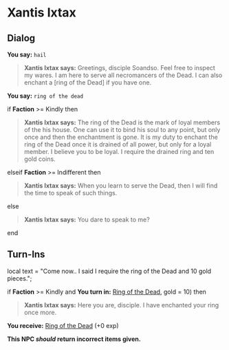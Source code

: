 # Xantis Ixtax
## Dialog

**You say:** `hail`



>**Xantis Ixtax says:** Greetings, disciple Soandso. Feel free to inspect my wares. I am here to serve all necromancers of the Dead. I can also enchant a [ring of the Dead] if you have one.

**You say:** `ring of the dead`



if **Faction** >= Kindly then



>**Xantis Ixtax says:** The ring of the Dead is the mark of loyal members of the his house. One can use it to bind his soul to any point, but only once and then the enchantment is gone. It is my duty to enchant the ring of the Dead once it is drained of all power, but only for a loyal member. I believe you to be loyal. I require the drained ring and ten gold coins.


elseif **Faction** >= Indifferent then



>**Xantis Ixtax says:** When you learn to serve the Dead, then I will find the time to speak of such things.


else



>**Xantis Ixtax says:** You dare to speak to me?

end

## Turn-Ins



local text = "Come now.. I said I require the ring of the Dead and 10 gold pieces.";



if **Faction** >= Kindly and  **You turn in:** [Ring of the Dead](/item/13394), gold = 10) then 


>**Xantis Ixtax says:** Here you are, disciple. I have enchanted your ring once more.


 **You receive:**  [Ring of the Dead](/item/13394) (+0 exp)

**This NPC *should* return incorrect items given.**






